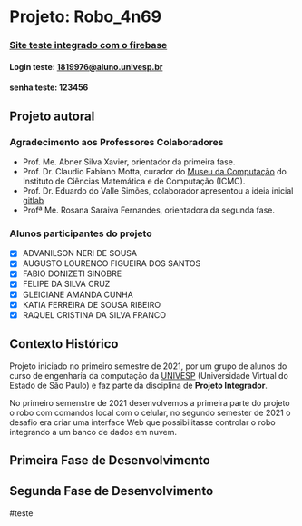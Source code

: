 # Projeto: Robo_4n69
### [Site teste integrado com o firebase](https://affectionate-khorana-bb7c5a.netlify.app/)
#### Login teste: 1819976@aluno.univesp.br
#### senha teste: 123456
## Projeto autoral

### Agradecimento aos Professores Colaboradores

* Prof. Me. Abner Silva Xavier, orientador da primeira fase.
* Prof. Dr. Claudio Fabiano Motta, curador do [Museu da Computação](https://mc.icmc.usp.br/) do Instituto de Ciências Matemática e de Computação (ICMC).
* Prof. Dr. Eduardo do Valle Simões, colaborador apresentou a ideia inicial [gitlab]( https://gitlab.com/simoesusp/robo-museu/-/tree/master/Orcamento)
* Profª Me. Rosana Saraiva Fernandes, orientadora da segunda fase.

### Alunos participantes do projeto
- [x] ADVANILSON NERI DE SOUSA 
- [x] AUGUSTO LOURENCO FIGUEIRA DOS SANTOS 
- [x] FABIO DONIZETI SINOBRE 
- [x] FELIPE DA SILVA CRUZ 
- [x] GLEICIANE AMANDA CUNHA 
- [x] KATIA FERREIRA DE SOUSA RIBEIRO 
- [x] RAQUEL CRISTINA DA SILVA FRANCO 

## Contexto Histórico

Projeto iniciado no primeiro semestre de 2021, por um grupo de alunos do curso de engenharia da computação da [UNIVESP](https://univesp.br/) (Universidade Virtual do Estado de São Paulo) e faz parte da disciplina de **Projeto Integrador**. 

No primeiro semenstre de 2021 desenvolvemos a primeira parte do projeto o robo com comandos local com o celular, no segundo semester de 2021 o desafio era criar uma interface Web que possibilitasse controlar o robo integrando a um banco de dados em nuvem.

## Primeira Fase de Desenvolvimento


## Segunda Fase de Desenvolvimento 
#teste
